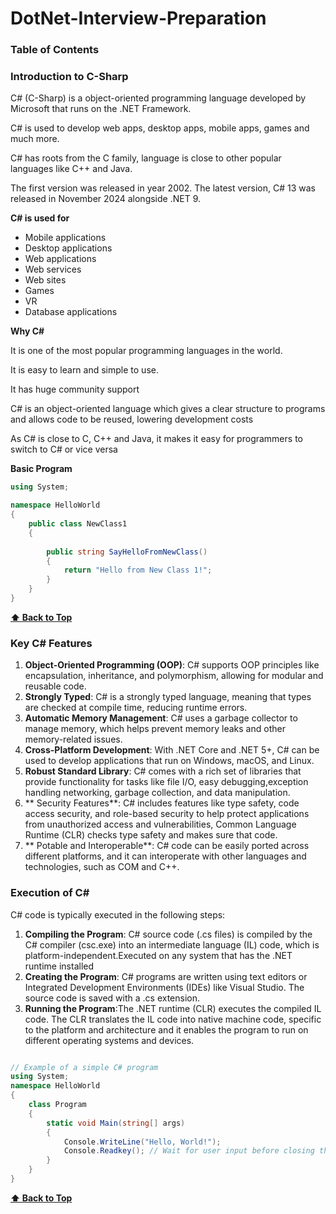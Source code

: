 ﻿# DotNet-Interview-Preparation

### Table of Contents



### Introduction to C-Sharp
C# (C-Sharp) is a object-oriented  programming language developed by Microsoft that runs on the .NET Framework.
 
C# is used to develop web apps, desktop apps, mobile apps, games and much more. 

C# has roots from the C family, language is close to other popular languages like C++ and Java.

The first version was released in year 2002. The latest version, C# 13 was released in November 2024 alongside .NET 9.

**C# is used for**
- Mobile applications
- Desktop applications
- Web applications
- Web services
- Web sites
- Games
- VR
- Database applications

**Why C#**

It is one of the most popular programming languages in the world.

It is easy to learn and simple to use.

It has huge community support

C# is an object-oriented language which gives a clear structure to programs and allows code to be reused, lowering development costs

As C# is close to C, C++ and Java, it makes it easy for programmers to switch to C# or vice versa

**Basic Program**

```cs
using System;

namespace HelloWorld
{
	public class NewClass1
	{
		
		public string SayHelloFromNewClass()
		{
			return "Hello from New Class 1!";
		}
	}
}
```
**[⬆ Back to Top](#table-of-contents)**

### Key C# Features

1. **Object-Oriented Programming (OOP)**: C# supports OOP principles like encapsulation, inheritance, and polymorphism, allowing for modular and reusable code.
2. **Strongly Typed**: C# is a strongly typed language, meaning that types are checked at compile time, reducing runtime errors.
3. **Automatic Memory Management**: C# uses a garbage collector to manage memory, which helps prevent memory leaks and other memory-related issues.
4. **Cross-Platform Development**: With .NET Core and .NET 5+, C# can be used to develop applications that run on Windows, macOS, and Linux.
5. **Robust Standard Library**: C# comes with a rich set of libraries that provide functionality for tasks like file I/O, easy debugging,exception handling networking, garbage collection, and data manipulation.
6. ** Security Features**: C# includes features like type safety, code access security, and role-based security to help protect applications from unauthorized access and vulnerabilities, Common Language Runtime (CLR) checks type safety and makes sure that code. 
7. ** Potable and Interoperable**: C# code can be easily ported across different platforms, and it can interoperate with other languages and technologies, such as COM and C++.


### Execution of C# 

C# code is typically executed in the following steps:

1. **Compiling the Program**: C# source code (.cs files) is compiled by the C# compiler (csc.exe) into an intermediate language (IL) code, which is platform-independent.Executed on any system that has the .NET runtime installed
2. **Creating the Program**: C# programs are written using text editors or Integrated Development Environments (IDEs) like Visual Studio. The source code is saved with a .cs extension.
3. **Running the Program**:The .NET runtime (CLR) executes the compiled IL code. The CLR translates the IL code into native machine code, specific to the platform and architecture and it enables the program to run on different operating systems and devices.

```cs

// Example of a simple C# program
using System;
namespace HelloWorld
{
	class Program
	{
		static void Main(string[] args)
		{
			Console.WriteLine("Hello, World!");
			Console.Readkey(); // Wait for user input before closing the console window
		}
	}
}
```

**[⬆ Back to Top](#table-of-contents)**